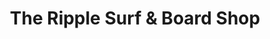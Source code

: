 ---
title: "The Ripple Surf & Board Shop"
url: /carmel/the-ripple-surf-und-board-shop/
shop: Allgemein
---